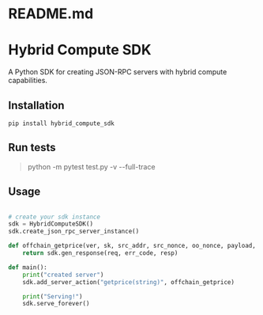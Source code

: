 # README.md
# Hybrid Compute SDK

A Python SDK for creating JSON-RPC servers with hybrid compute capabilities.

## Installation

```
pip install hybrid_compute_sdk
```

## Run tests

> 
> python -m pytest test.py -v --full-trace

## Usage

```python

# create your sdk instance
sdk = HybridComputeSDK()
sdk.create_json_rpc_server_instance()

def offchain_getprice(ver, sk, src_addr, src_nonce, oo_nonce, payload, *args):
    return sdk.gen_response(req, err_code, resp)

def main():
    print("created server")
    sdk.add_server_action("getprice(string)", offchain_getprice)

    print("Serving!")
    sdk.serve_forever()
```